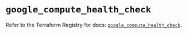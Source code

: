 # `google_compute_health_check`

Refer to the Terraform Registry for docs: [`google_compute_health_check`](https://registry.terraform.io/providers/hashicorp/google/6.28.0/docs/resources/compute_health_check).
